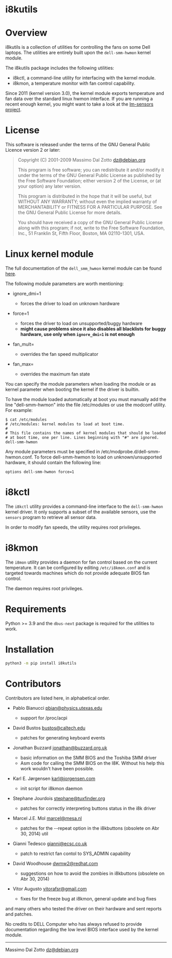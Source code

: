 i8kutils
========

Overview
========

i8kutils is a collection of utilities for controlling the fans on some Dell
laptops. The utilities are entirely built upon the `dell-smm-hwmon` kernel
module.

The i8kutils package includes the following utilities:

* i8kctl, a command-line utility for interfacing with the kernel module.
* i8kmon, a temperature monitor with fan control capability.

Since 2011 (kernel version 3.0), the kernel module exports temperature and
fan data over the standard linux hwmon interface. If you are running a recent
enough kernel, you might want to take a look at the [lm-sensors project](https://github.com/lm-sensors/lm-sensors).

License
=======

This software is released under the terms of the GNU General Public
Licence version 2 or later:

> Copyright (C) 2001-2009 Massimo Dal Zotto <dz@debian.org>
>
> This program is free software; you can redistribute it and/or modify
> it under the terms of the GNU General Public License as published by
> the Free Software Foundation; either version 2 of the License, or
> (at your option) any later version.
>
> This program is distributed in the hope that it will be useful,
> but WITHOUT ANY WARRANTY; without even the implied warranty of
> MERCHANTABILITY or FITNESS FOR A PARTICULAR PURPOSE.  See the
> GNU General Public License for more details.
>
> You should have received a copy of the GNU General Public License
> along with this program; if not, write to the Free Software Foundation,
> Inc., 51 Franklin St, Fifth Floor, Boston, MA 02110-1301, USA.

Linux kernel module
===================

The full documentation of the `dell_smm_hwmon` kernel module can be found
[here](https://docs.kernel.org/hwmon/dell-smm-hwmon.html).

The following module parameters are worth mentioning:

* ignore_dmi=1
    * forces the driver to load on unknown hardware

* force=1
    * forces the driver to load on unsupported/buggy hardware
    * **might cause problems since it also disables all blacklists
      for buggy hardware, use only when `ignore_dmi=1` is not enough**

* fan_mult=<int>
    * overrides the fan speed multiplicator

* fan_max=<int>
    * overrides the maximum fan state

You can specify the module parameters when loading the module or as kernel
parameter when booting the kernel if the driver is builtin.

To have the module loaded automatically at boot you must manually add the
line "dell-smm-hwmon" into the file /etc/modules or use the modconf utility.
For example:

    $ cat /etc/modules
    # /etc/modules: kernel modules to load at boot time.
    #
    # This file contains the names of kernel modules that should be loaded
    # at boot time, one per line. Lines beginning with "#" are ignored.
    dell-smm-hwmon

Any module parameters must be specified in /etc/modprobe.d/dell-smm-hwmon.conf.
To force dell-smm-hwmon to load on unknown/unsupported hardware, it should contain
the following line:

    options dell-smm-hwmon force=1

i8kctl
======

The `i8kctl` utility provides a command-line interface to the `dell-smm-hwmon` kernel driver.
It only supports a subset of the available sensors, use the `sensors` program to retrieve
all sensor data.

In order to modify fan speeds, the utility requires root privileges.

i8kmon
======

The `i8mon` utility provides a daemon for fan control based on the current temperature.
It can be configured by editing `/etc/i8kmon.conf` and is targeted towards machines
which do not provide adequate BIOS fan control.

The daemon requires root privileges.

Requirements
============

Python >= 3.9 and the `dbus-next` package is required for the utilities to work.

Installation
============

```sh
python3 -m pip install i8kutils
```

Contributors
============

Contributors are listed here, in alphabetical order.

* Pablo Bianucci <pbian@physics.utexas.edu>
    * support for /proc/acpi

* David Bustos <bustos@caltech.edu>
    * patches for generating keyboard events

* Jonathan Buzzard <jonathan@buzzard.org.uk>
    * basic information on the SMM BIOS and the Toshiba SMM driver
    * Asm code for calling the SMM BIOS on the I8K. Without his help
      this work wouldn't have been possible.

* Karl E. Jørgensen <karl@jorgensen.com>
    * init script for i8kmon daemon

* Stephane Jourdois <stephane@tuxfinder.org>
    * patches for correctly interpreting buttons status in the i8k driver

* Marcel J.E. Mol <marcel@mesa.nl>
    * patches for the --repeat option in the i8kbuttons (obsolete on Abr 30, 2014) util

* Gianni Tedesco <gianni@ecsc.co.uk>
    * patch to restrict fan contol to SYS_ADMIN capability

* David Woodhouse <dwmw2@redhat.com>
    * suggestions on how to avoid the zombies in i8kbuttons (obsolete on Abr 30, 2014)

* Vitor Augusto <vitorafsr@gmail.com>
    * fixes for the freeze bug at i8kmon, general update and bug fixes

and many others who tested the driver on their hardware and sent reports
and patches.

No credits to DELL Computer who has always refused to provide documentation regarding
the low level BIOS interface used by the kernel module.

---
Massimo Dal Zotto <dz@debian.org>
